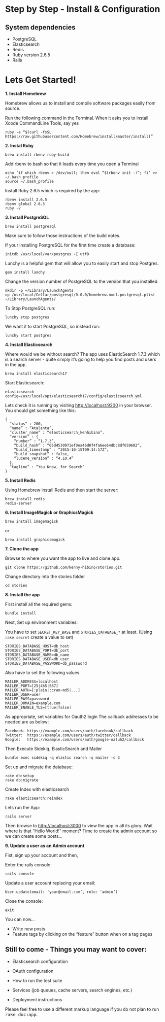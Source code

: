 # Step by Step - Install & Configuration

## System dependencies

* PostgreSQL
* Elasticsearch
* Redis
* Ruby version 2.6.5
* Rails

# Lets Get Started!

**1. Install Homebrew**

Homebrew allows us to install and compile software packages easily from source.

Run the following command in the Terminal. When it asks you to install Xcode CommandLine Tools, say yes

```ruby -e “$(curl -fsSL https://raw.githubusercontent.com/Homebrew/install/master/install)”```

**2. Instal Ruby**

```
brew install rbenv ruby-build
```

Add rbenv to bash so that it loads every time you open a Terminal

```
echo ‘if which rbenv > /dev/null; then eval “$(rbenv init -)”; fi’ >> ~/.bash_profile
source ~/.bash_profile
```

Install Ruby 2.6.5 which is required by the app:

```
rbenv install 2.6.5
rbenv global 2.6.5
ruby -v
```

**3. Install PostgreSQL**

```
brew install postgresql
```

Make sure to follow those instructions of the build notes.

If your installing PostgreSQL for the first time create a database:

```
initdb /usr/local/var/postgres -E utf8
```

Lunchy is a helpful gem that will allow you to easily start and stop Postgres.

```
gem install lunchy
```

Change the version number of PostgreSQL to the version that you installed:

```
mkdir -p ~/Library/LaunchAgents
cp /usr/local/Cellar/postgresql/0.0.0/homebrew.mxcl.postgresql.plist ~/Library/LaunchAgents/
```

To Stop PostgreSQL run:
```
lunchy stop postgres
```

We want it to start PostgreSQL, so instead run:
```
lunchy start postgres
```


**4. Install Elasticsearch**

Where would we be without search? The app uses ElasticSearch 1.7.3 which is a search server - quite simply it’s going to help you find posts and users in the app.

```
brew install elasticsearch17
```

Start Elasticsearch:
```
elasticsearch --config=/usr/local/opt/elasticsearch17/config/elasticsearch.yml
```

Lets check it is running by visiting [http://localhost:9200](http://localhost:9200) in your browser. You should get something like this:

```
{
  “status” : 200,
  “name” : “Atalanta”,
  “cluster_name” : “elasticsearch_kenhibino”,
  “version” : {
    “number” : “1.7.3”,
    “build_hash” : “05d4530971ef0ea46d0f4fa6ee64dbc8df659682”,
    “build_timestamp” : “2015-10-15T09:14:17Z”,
    “build_snapshot” : false,
    “lucene_version” : “4.10.4”
  },
  “tagline” : “You Know, for Search”
}
```

**5. Install Redis**

Using Homebrew install Redis and then start the server:

```
brew install redis
redis-server
```

**6. Install ImageMagick or GraphicsMagick**

```
brew install imagemagick
```
or
```
brew install graphicsmagick
```

**7. Clone the app**

Browse to where you want the app to live and clone app:

```
git clone https://github.com/kenny-hibino/stories.git
```

Change directory into the stories folder
```
cd stories
```

**8. Install the app**

First install all the required gems:
```
bundle install
```

Next, Set up environment variables:

You have to set `SECRET_KEY_BASE` and `STORIES_DATABASE_*` at least. (Using `rake secret` create a value to set)

```
STORIES_DATABASE_HOST=db_host
STORIES_DATABASE_PORT=db_port
STORIES_DATABASE_NAME=db_name
STORIES_DATABASE_USER=db_user
STORIES_DATABASE_PASSWORD=db_password
```

Also have to set the following values

```
MAILER_ADDRESS=localhost
MAILER_PORT=[25|465|587]
MAILER_AUTH=[:plain|:cram-md5|...]
MAILER_USER=user
MAILER_PASS=password
MAILER_DOMAIN=example.com
MAILER_ENABLE_TLS=[true|false]
```

As appropriate, set variables for Oauth2 login
The callback addresses to be needed are as below:

```
Facebook: https://example.com/users/auth/facebook/callback
Twitter:  https://example.com/users/auth/twitter/callback
Google:   https://example.com/users/auth/google-oatuh2/callback
```

Then Execute Sidekiq, ElasticSearch and Mailer
```
bundle exec sidekiq -q elastic search -q mailer -c 3
```

Set up and migrate the database:
```
rake db:setup
rake db:migrate
```

Create Index with elasticsearch
```
rake elasticsearch:reindex
```

Lets run the App:
```
rails server
```

Then browse to [http://localhost:3000](http://localhost:3000) to view the app in all its glory. Wait where is that “Hello World!” moment? Time to create the admin account so we can create some posts…

**9. Update a user as an Admin account**

Fist, sign up your account and then,

Enter the rails console:

```
rails console
```

Update a user account replacing your email:

```
User.update(email: ‘your@email.com’, role: ‘admin’)
```

Close the console:

```
exit
```

You can now...
- Write new posts
- Feature tags by clicking on the “feature” button when on a tag pages





## Still to come - Things you may want to cover:

* Elasticsearch configuration

* OAuth configuration

* How to run the test suite

* Services (job queues, cache servers, search engines, etc.)

* Deployment instructions


Please feel free to use a different markup language if you do not plan to run
<tt>rake doc:app</tt>.
